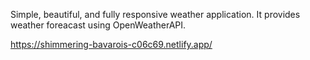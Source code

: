 Simple, beautiful, and fully responsive weather application. It provides weather foreacast using OpenWeatherAPI.

https://shimmering-bavarois-c06c69.netlify.app/
